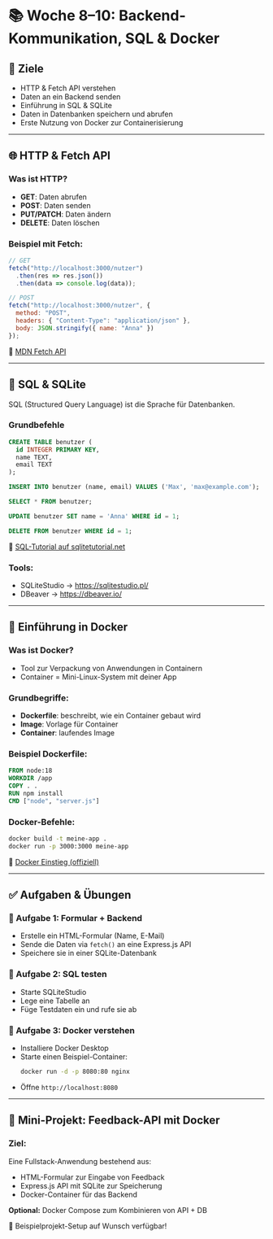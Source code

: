 
# 📚 Woche 8–10: Backend-Kommunikation, SQL & Docker

## 🎯 Ziele
- HTTP & Fetch API verstehen
- Daten an ein Backend senden
- Einführung in SQL & SQLite
- Daten in Datenbanken speichern und abrufen
- Erste Nutzung von Docker zur Containerisierung

---

## 🌐 HTTP & Fetch API

### Was ist HTTP?

- **GET**: Daten abrufen
- **POST**: Daten senden
- **PUT/PATCH**: Daten ändern
- **DELETE**: Daten löschen

### Beispiel mit Fetch:

```javascript
// GET
fetch("http://localhost:3000/nutzer")
  .then(res => res.json())
  .then(data => console.log(data));

// POST
fetch("http://localhost:3000/nutzer", {
  method: "POST",
  headers: { "Content-Type": "application/json" },
  body: JSON.stringify({ name: "Anna" })
});
```

📖 [MDN Fetch API](https://developer.mozilla.org/en-US/docs/Web/API/Fetch_API)

---

## 💾 SQL & SQLite

SQL (Structured Query Language) ist die Sprache für Datenbanken.

### Grundbefehle

```sql
CREATE TABLE benutzer (
  id INTEGER PRIMARY KEY,
  name TEXT,
  email TEXT
);

INSERT INTO benutzer (name, email) VALUES ('Max', 'max@example.com');

SELECT * FROM benutzer;

UPDATE benutzer SET name = 'Anna' WHERE id = 1;

DELETE FROM benutzer WHERE id = 1;
```

🔗 [SQL-Tutorial auf sqlitetutorial.net](https://www.sqlitetutorial.net/)

### Tools:
- SQLiteStudio → https://sqlitestudio.pl/
- DBeaver → https://dbeaver.io/

---

## 🐳 Einführung in Docker

### Was ist Docker?
- Tool zur Verpackung von Anwendungen in Containern
- Container = Mini-Linux-System mit deiner App

### Grundbegriffe:
- **Dockerfile**: beschreibt, wie ein Container gebaut wird
- **Image**: Vorlage für Container
- **Container**: laufendes Image

### Beispiel Dockerfile:

```dockerfile
FROM node:18
WORKDIR /app
COPY . .
RUN npm install
CMD ["node", "server.js"]
```

### Docker-Befehle:

```bash
docker build -t meine-app .
docker run -p 3000:3000 meine-app
```

📖 [Docker Einstieg (offiziell)](https://docs.docker.com/get-started/)

---

## ✅ Aufgaben & Übungen

### 🔹 Aufgabe 1: Formular + Backend
- Erstelle ein HTML-Formular (Name, E-Mail)
- Sende die Daten via `fetch()` an eine Express.js API
- Speichere sie in einer SQLite-Datenbank

### 🔹 Aufgabe 2: SQL testen
- Starte SQLiteStudio
- Lege eine Tabelle an
- Füge Testdaten ein und rufe sie ab

### 🔹 Aufgabe 3: Docker verstehen
- Installiere Docker Desktop
- Starte einen Beispiel-Container:
  ```bash
  docker run -d -p 8080:80 nginx
  ```
- Öffne `http://localhost:8080`

---

## 🎯 Mini-Projekt: Feedback-API mit Docker

### Ziel:
Eine Fullstack-Anwendung bestehend aus:
- HTML-Formular zur Eingabe von Feedback
- Express.js API mit SQLite zur Speicherung
- Docker-Container für das Backend

**Optional:** Docker Compose zum Kombinieren von API + DB

🔗 Beispielprojekt-Setup auf Wunsch verfügbar!
